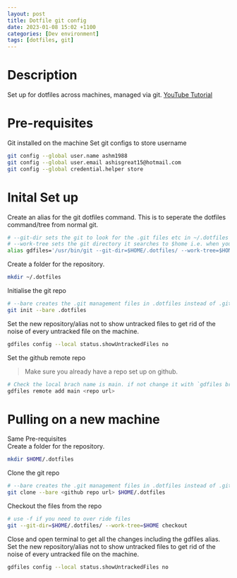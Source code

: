 ```yaml
---
layout: post
title: Dotfile git config
date: 2023-01-08 15:02 +1100
categories: [Dev environment]
tags: [dotfiles, git]
---
```


# Description 
Set up for dotfiles across machines, managed via git. 
[YouTube Tutorial](https://www.youtube.com/watch?v=LI_Tv5dJkkk)

# Pre-requisites
Git installed on the machine
Set git configs to store username 
```zsh
git config --global user.name ashm1988
git config --global user.email ashisgreat15@hotmail.com
git config --global credential.helper store
```


# Inital Set up 
Create an alias for the git dotfiles command. This is to seperate the dotfiles command/tree from normal git.
```zsh
# --git-dir sets the git to look for the .git files etc in ~/.dotfiles instead of .git of whatever location you are in
# --work-tree sets the git directory it searches to $home i.e. when you do status etc it looks in the home dir
alias gdfiles='/usr/bin/git --git-dir=$HOME/.dotfiles/ --work-tree=$HOME'
```
Create a folder for the repository. 
```zsh
mkdir ~/.dotfiles
```
Initialise the git repo 
```zsh
# --bare creates the .git management files in .dotfiles instead of .git in the current dir
git init --bare .dotfiles
``` 
Set the new repository/alias not to show untracked files to get rid of the noise of every untracked file on the machine.
```zsh
gdfiles config --local status.showUntrackedFiles no
```
Set the github remote repo  
> Make sure you already have a repo set up on github.

```zsh
# Check the local brach name is main. if not change it with `gdfiles branch -m main`
gdfiles remote add main <repo url>
```

# Pulling on a new machine 
Same Pre-requisites  
Create a folder for the repository. 
```zsh
mkdir $HOME/.dotfiles
```
Clone the git repo 
```zsh
# --bare creates the .git management files in .dotfiles instead of .git in the current dir
git clone --bare <github repo url> $HOME/.dotfiles
``` 
Checkout the files from the repo
```zsh
# use -f if you need to over ride files
git --git-dir=$HOME/.dotfiles/ --work-tree=$HOME checkout
```
Close and open terminal to get all the changes including the gdfiles alias.  
Set the new repository/alias not to show untracked files to get rid of the noise of every untracked file on the machine.
```zsh
gdfiles config --local status.showUntrackedFiles no
```

